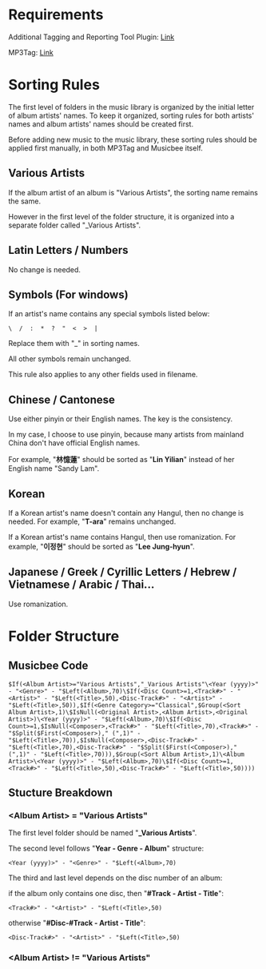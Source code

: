 
# Requirements
Additional Tagging and Reporting Tool Plugin: [Link](https://getmusicbee.com/addons/plugins/49/additional-tagging-amp-reporting-tools/)

MP3Tag: [Link](https://www.mp3tag.de/en/download.html)

# Sorting Rules

The first level of folders in the music library is organized by the initial letter of album artists' names.  To keep it organized, sorting rules for both artists' names and album artists' names should be created first.  

Before adding new music to the music library, these sorting rules should be applied first manually, in both MP3Tag and Musicbee itself. 

## Various Artists

If the album artist of an album is "Various Artists", the sorting name remains the same. 

However in the first level of the folder structure, it is organized into a separate folder called "_Various Artists". 

## Latin Letters / Numbers

No change is needed.  

## Symbols (For windows)

If an artist's name contains any special symbols listed below: 

```
\  /  :  *  ?  "  <  >  |
```

Replace them with "_" in sorting names. 

All other symbols remain unchanged.  

This rule also applies to any other fields used in filename. 

## Chinese / Cantonese

Use either pinyin or their English names. The key is the consistency.  

In my case, I choose to use pinyin, because many artists from mainland China don't have official English names.

For example, "**林憶蓮**" should be sorted as "**Lin Yilian**" instead of her English name "Sandy Lam". 

## Korean

If a Korean artist's name doesn't contain any Hangul, then no change is needed. For example, "**T-ara**" remains unchanged.  

If a Korean artist's name contains Hangul, then use romanization. For example, "**이정현**" should be sorted as "**Lee Jung-hyun**". 

## Japanese / Greek /  Cyrillic Letters / Hebrew / Vietnamese / Arabic / Thai...

Use romanization. 

# Folder Structure

## Musicbee Code

```
$If(<Album Artist>="Various Artists","_Various Artists"\<Year (yyyy)>" - "<Genre>" - "$Left(<Album>,70)\$If(<Disc Count>=1,<Track#>" - "<Artist>" - "$Left(<Title>,50),<Disc-Track#>" - "<Artist>" - "$Left(<Title>,50)),$If(<Genre Category>="Classical",$Group(<Sort Album Artist>,1)\$IsNull(<Original Artist>,<Album Artist>,<Original Artist>)\<Year (yyyy)>" - "$Left(<Album>,70)\$If(<Disc Count>=1,$IsNull(<Composer>,<Track#>" - "$Left(<Title>,70),<Track#>" - "$Split($First(<Composer>)," (",1)" - "$Left(<Title>,70)),$IsNull(<Composer>,<Disc-Track#>" - "$Left(<Title>,70),<Disc-Track#>" - "$Split($First(<Composer>)," (",1)" - "$Left(<Title>,70))),$Group(<Sort Album Artist>,1)\<Album Artist>\<Year (yyyy)>" - "$Left(<Album>,70)\$If(<Disc Count>=1,<Track#>" - "$Left(<Title>,50),<Disc-Track#>" - "$Left(<Title>,50))))  
```

## Stucture Breakdown

### \<Album Artist\> = "Various Artists"

The first level folder should be named "**_Various Artists**".  

The second level follows "**Year - Genre - Album**" structure:

`<Year (yyyy)>" - "<Genre>" - "$Left(<Album>,70)`

The third and last level depends on the disc number of an album:

if the album only contains one disc, then "**#Track - Artist - Title**": 

`<Track#>" - "<Artist>" - "$Left(<Title>,50)`

otherwise "**#Disc-#Track - Artist - Title**":

`<Disc-Track#>" - "<Artist>" - "$Left(<Title>,50)`

### \<Album Artist\> != "Various Artists"

